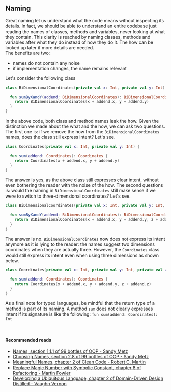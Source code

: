 ## Naming
Great naming let us understand what the code means without inspecting its details. In fact, we should be able
to understand an entire codebase just reading the names of classes, methods and variables, never looking at what they contain.
This clarity is reached by naming classes, methods and variables after what they do instead of how they do it.
The how can be looked up later if more details are needed.   
The benefits are two:
* names do not contain any noise
* if implementation changes, the name remains relevant

Let's consider the following class

```kotlin
class BiDimensionalCoordinates(private val x: Int, private val y: Int) {
  
  fun sumByXandY(addend: BiDimensionalCoordinates): BiDimensionalCoordinates {
    return BiDimensionalCoordinates(x + addend.x, y + addend.y)
  }
}
```

In the above code, both class and method names leak the how. Given the distinction we made about the what and the how,
we can ask two questions. The first one is: if we remove the how from the `BiDimensionalCoordinates` names, does the class
still express intent? Let's see.

```kotlin
class Coordinates(private val x: Int, private val y: Int) {
  
  fun sum(addend: Coordinates): Coordinates {
    return Coordinates(x + addend.x, y + addend.y)
  }
}
```

The answer is yes, as the above class still expresses clear intent, without even bothering the reader with the noise of the how.
The second questions is: would the naming in `BiDimensionalCoordinates` still make sense if we were to switch to three-dimensional
coordinates? Let's see.

```kotlin
class BiDimensionalCoordinates(private val x: Int, private val y: Int, private val z: Int) {
  
  fun sumByXandY(addend: BiDimensionalCoordinates): BiDimensionalCoordinates {
    return BiDimensionalCoordinates(x + addend.x, y + addend.y, z + addend.z)
  }
}
```

The answer is no. `BiDimensionalCoordinates` now does not express its intent anymore as it is lying to the reader:
the names suggest two dimensions coordinates when they are actually three. However, the `Coordinates` class would still express
its intent even when using three dimensions as shown below.

```kotlin
class Coordinates(private val x: Int, private val y: Int, private val z: Int) {
  
  fun sum(addend: Coordinates): Coordinates {
    return Coordinates(x + addend.x, y + addend.y, z + addend.z)
  }
}
```

As a final note for typed languages, be mindful that the return type of a method is part of its naming. A method `sum`
does not clearly expresses intent if its signature is like the following: `fun sum(addend: Coordinates): Int`

<br/>  

#### Recommended reads
* [Names, section 1.1.1 of 99 bottles of OOP - Sandy Metz](https://www.goodreads.com/book/show/31183020-99-bottles-of-oop)  
* [Choosing Names, section 2.8 of 99 bottles of OOP - Sandy Metz](https://www.goodreads.com/book/show/31183020-99-bottles-of-oop)  
* [Meaningful Names, chapter 2 of Clean Code - Robert C. Martin](https://www.goodreads.com/book/show/3735293-clean-code)  
* [Replace Magic Number with Symbolic Constant, chapter 8 of Refactoring - Martin Fowler](https://www.goodreads.com/en/book/show/44936.Refactoring)  
* [Developing a Ubiquitous Language, chapter 2 of Domain-Driven Design Distilled - Vaughn Vernon](https://www.barnesandnoble.com/w/domain-driven-design-distilled-vaughn-vernon/1124175630)